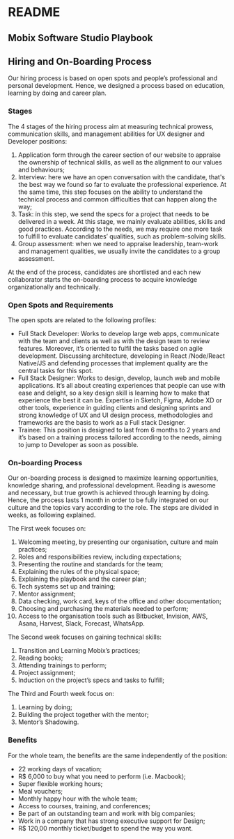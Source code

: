 # README

## Mobix Software Studio Playbook

## Hiring and On-Boarding Process

Our hiring process is based on open spots and people’s professional and personal development. Hence, we designed a process based on education, learning by doing and career plan.

### Stages

The 4 stages of the hiring process aim at measuring technical prowess, communication skills, and management abilities for UX designer and Developer positions:

1. Application form through the career section of our website to appraise the ownership of technical skills, as well as the alignment to our values and behaviours;
2. Interview: here we have an open conversation with the candidate, that's the best way we found so far to evaluate the professional experience. At the same time, this step focuses on the ability to understand the technical process and common difficulties that can happen along the way;
3. Task: in this step, we send the specs for a project that needs to be delivered in a week. At this stage, we mainly evaluate abilities, skills and good practices. According to the needs, we may require one more task to fulfill to evaluate candidates’ qualities, such as problem-solving skills.
4. Group assessment: when we need to appraise leadership, team-work and management qualities, we usually invite the candidates to a group assessment.

At the end of the process, candidates are shortlisted and each new collaborator starts the on-boarding process to acquire knowledge organizationally and technically.

### Open Spots and Requirements

The open spots are related to the following profiles:

* Full Stack Developer: Works to develop large web apps, communicate with the team and clients as well as with the design team to review features. Moreover, it’s oriented to fulfil the tasks based on agile development. Discussing architecture, developing in React /Node/React Native/JS and defending processes that implement quality are the central tasks for this spot.
* Full Stack Designer: Works to design, develop, launch web and mobile applications. It’s all about creating experiences that people can use with ease and delight, so a key design skill is learning how to make that experience the best it can be. Expertise in Sketch, Figma, Adobe XD or other tools, experience in guiding clients and designing sprints and strong knowledge of UX and UI design process, methodologies and frameworks are the basis to work as a Full stack Designer.
* Trainee: This position is designed to last from 6 months to 2 years and it’s based on a training process tailored according to the needs, aiming to jump to Developer as soon as possible.

### On-boarding Process

Our on-boarding process is designed to maximize learning opportunities, knowledge sharing, and professional development. Reading is awesome and necessary, but true growth is achieved through learning by doing. Hence, the process lasts 1 month in order to be fully integrated on our culture and the topics vary according to the role. The steps are divided in weeks, as following explained.

The First week focuses on:

1. Welcoming meeting, by presenting our organisation, culture and main practices; 
2. Roles and responsibilities review, including expectations;
3. Presenting the routine and standards for the team;
4. Explaining the rules of the physical space;
5. Explaining the playbook and the career plan;
6. Tech systems set up and training;
7. Mentor assignment;
8. Data checking, work card, keys of the office and other documentation;
9. Choosing and purchasing the materials needed to perform;
10. Access to the organisation tools such as Bitbucket, Invision, AWS, Asana, Harvest, Slack, Forecast, WhatsApp.

The Second week focuses on gaining technical skills:

1. Transition and Learning Mobix’s practices;
2. Reading books;
3. Attending trainings to perform;
4. Project assignment;
5. Induction on the project’s specs and tasks to fulfill;

The Third and Fourth week focus on:

1. Learning by doing;
2. Building the project together with the mentor;
3. Mentor’s Shadowing.

### Benefits

For the whole team, the benefits are the same independently of the position:

* 22 working days of vacation;
* R$ 6,000 to buy what you need to perform \(i.e. Macbook\);
* Super flexible working hours;
* Meal vouchers;
* Monthly happy hour with the whole team;
* Access to courses, training, and conferences;
* Be part of an outstanding team and work with big companies;
* Work in a company that has strong executive support for Design;
* R$ 120,00 monthly ticket/budget to spend the way you want.

